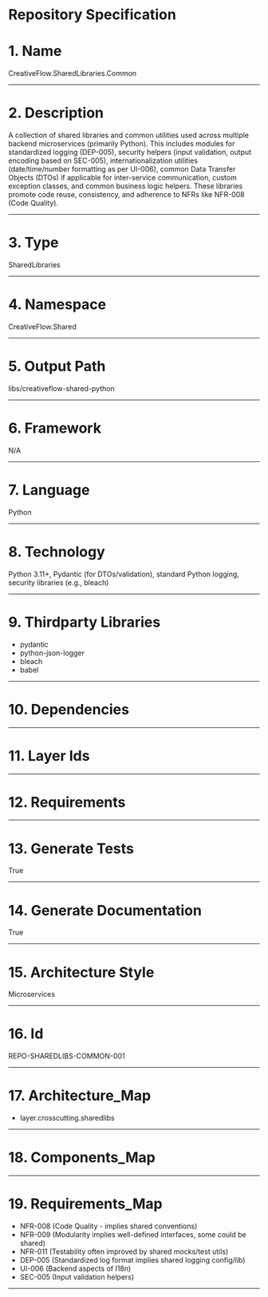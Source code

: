 # Repository Specification

# 1. Name
CreativeFlow.SharedLibraries.Common


---

# 2. Description
A collection of shared libraries and common utilities used across multiple backend microservices (primarily Python). This includes modules for standardized logging (DEP-005), security helpers (input validation, output encoding based on SEC-005), internationalization utilities (date/time/number formatting as per UI-006), common Data Transfer Objects (DTOs) if applicable for inter-service communication, custom exception classes, and common business logic helpers. These libraries promote code reuse, consistency, and adherence to NFRs like NFR-008 (Code Quality).


---

# 3. Type
SharedLibraries


---

# 4. Namespace
CreativeFlow.Shared


---

# 5. Output Path
libs/creativeflow-shared-python


---

# 6. Framework
N/A


---

# 7. Language
Python


---

# 8. Technology
Python 3.11+, Pydantic (for DTOs/validation), standard Python logging, security libraries (e.g., bleach)


---

# 9. Thirdparty Libraries

- pydantic
- python-json-logger
- bleach
- babel


---

# 10. Dependencies



---

# 11. Layer Ids



---

# 12. Requirements



---

# 13. Generate Tests
True


---

# 14. Generate Documentation
True


---

# 15. Architecture Style
Microservices


---

# 16. Id
REPO-SHAREDLIBS-COMMON-001


---

# 17. Architecture_Map

- layer.crosscutting.sharedlibs


---

# 18. Components_Map



---

# 19. Requirements_Map

- NFR-008 (Code Quality - implies shared conventions)
- NFR-009 (Modularity implies well-defined interfaces, some could be shared)
- NFR-011 (Testability often improved by shared mocks/test utils)
- DEP-005 (Standardized log format implies shared logging config/lib)
- UI-006 (Backend aspects of I18n)
- SEC-005 (Input validation helpers)


---

